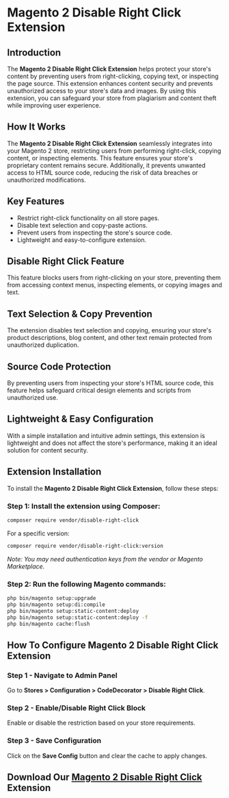 # Magento 2 Disable Right Click Extension

## Introduction
The **Magento 2 Disable Right Click Extension** helps protect your store's content by preventing users from right-clicking, copying text, or inspecting the page source. This extension enhances content security and prevents unauthorized access to your store's data and images. By using this extension, you can safeguard your store from plagiarism and content theft while improving user experience.

## How It Works
The **Magento 2 Disable Right Click Extension** seamlessly integrates into your Magento 2 store, restricting users from performing right-click, copying content, or inspecting elements. This feature ensures your store's proprietary content remains secure. Additionally, it prevents unwanted access to HTML source code, reducing the risk of data breaches or unauthorized modifications.

## Key Features
- Restrict right-click functionality on all store pages.
- Disable text selection and copy-paste actions.
- Prevent users from inspecting the store's source code.
- Lightweight and easy-to-configure extension.

## Disable Right Click Feature
This feature blocks users from right-clicking on your store, preventing them from accessing context menus, inspecting elements, or copying images and text.

## Text Selection & Copy Prevention
The extension disables text selection and copying, ensuring your store's product descriptions, blog content, and other text remain protected from unauthorized duplication.

## Source Code Protection
By preventing users from inspecting your store's HTML source code, this feature helps safeguard critical design elements and scripts from unauthorized use.

## Lightweight & Easy Configuration
With a simple installation and intuitive admin settings, this extension is lightweight and does not affect the store's performance, making it an ideal solution for content security.

## Extension Installation
To install the **Magento 2 Disable Right Click Extension**, follow these steps:

### Step 1: Install the extension using Composer:
```bash
composer require vendor/disable-right-click
```
For a specific version:
```bash
composer require vendor/disable-right-click:version
```
*Note: You may need authentication keys from the vendor or Magento Marketplace.*

### Step 2: Run the following Magento commands:
```bash
php bin/magento setup:upgrade
php bin/magento setup:di:compile
php bin/magento setup:static-content:deploy
php bin/magento setup:static-content:deploy -f
php bin/magento cache:flush
```

## How To Configure Magento 2 Disable Right Click Extension
### Step 1 - Navigate to Admin Panel
Go to **Stores > Configuration > CodeDecorator > Disable Right Click**.

### Step 2 - Enable/Disable Right Click Block
Enable or disable the restriction based on your store requirements.

### Step 3 - Save Configuration
Click on the **Save Config** button and clear the cache to apply changes.

## Download Our [Magento 2 Disable Right Click](https://codedecorator.com/magento-2-disable-right-click.html) Extension

